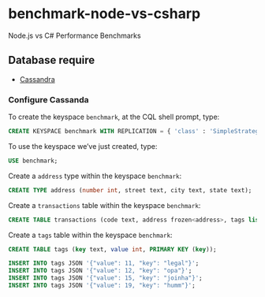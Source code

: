 # benchmark-node-vs-csharp
Node.js vs C# Performance Benchmarks

## Database require

  * [Cassandra](http://cassandra.apache.org/)

### Configure Cassanda

To create the keyspace `benchmark`, at the CQL shell prompt, type:
```sql
CREATE KEYSPACE benchmark WITH REPLICATION = { 'class' : 'SimpleStrategy', 'replication_factor' : 1 };
```

To use the keyspace we’ve just created, type:
```sql
USE benchmark;
```

Create a `address` type within the keyspace `benchmark`:
```sql
CREATE TYPE address (number int, street text, city text, state text);
```

Create a `transactions` table within the keyspace `benchmark`:
```sql
CREATE TABLE transactions (code text, address frozen<address>, tags list<text>, values set<int>, PRIMARY KEY (code));
```

Create a `tags` table within the keyspace `benchmark`:
```sql
CREATE TABLE tags (key text, value int, PRIMARY KEY (key));

INSERT INTO tags JSON '{"value": 11, "key": "legal"}';
INSERT INTO tags JSON '{"value": 12, "key": "opa"}';
INSERT INTO tags JSON '{"value": 15, "key": "joinha"}';
INSERT INTO tags JSON '{"value": 19, "key": "humm"}';
```